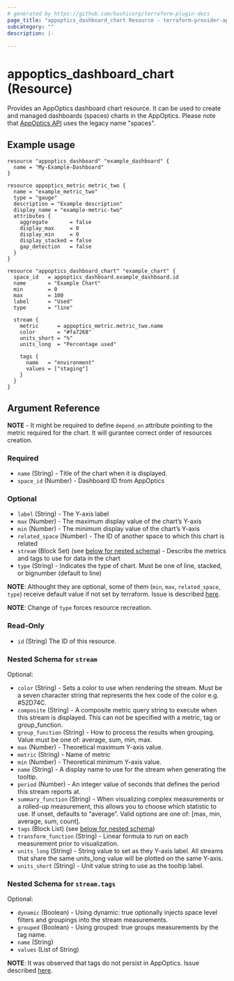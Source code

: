 ```yaml
---
# generated by https://github.com/hashicorp/terraform-plugin-docs
page_title: "appoptics_dashboard_chart Resource - terraform-provider-appoptics"
subcategory: ""
description: |-
  
---
```


# appoptics_dashboard_chart (Resource)

Provides an AppOptics dashboard chart resource. It can be used to create and managed dashboards (spaces) charts in the AppOptics. Please note that [AppOptics API](https://docs.appoptics.com/api/#spaces) uses the legacy name "spaces".

## Example usage

```hcl
resource "appoptics_dashboard" "example_dashboard" {
  name = "My-Example-Dashboard"
}

resource appoptics_metric metric_two {
  name = "example_metric_two"
  type = "gauge"
  description = "Example description"
  display_name = "example-metric-two"
  attributes {
    aggregate       = false
    display_max     = 0
    display_min     = 0
    display_stacked = false
    gap_detection   = false
  }
}

resource "appoptics_dashboard_chart" "example_chart" {
  space_id   = appoptics_dashboard.example_dashboard.id
  name       = "Example Chart"
  min        = 0
  max        = 100
  label      = "Used"
  type       = "line"

  stream {
    metric      = appoptics_metric.metric_two.name
    color       = "#fa7268"
    units_short = "%"
    units_long  = "Percentage used"

    tags {
      name   = "environment"
      values = ["staging"]
    }
  }
}
```

## Argument Reference

**NOTE** - It might be required to define `depend_on` attribute pointing to the metric required for the chart. It will gurantee correct order of resources creation.

### Required

- `name` (String) - Title of the chart when it is displayed.
- `space_id` (Number) - Dashboard ID from AppOptics

### Optional

- `label` (String) - The Y-axis label
- `max` (Number) - The maximum display value of the chart’s Y-axis
- `min` (Number) - The minimum display value of the chart’s Y-axis
- `related_space` (Number) - The ID of another space to which this chart is related
- `stream` (Block Set) (see [below for nested schema](#nestedblock--stream)) - Describs the metrics and tags to use for data in the chart
- `type` (String) - Indicates the type of chart. Must be one of line, stacked, or bignumber (default to line)

**NOTE**: Althought they are optional, some of them (`min`, `max`, `related_space`, `type`) receive default value if not set by terraform. Issue is described [here](https://github.com/appoptics/terraform-provider-appoptics/issues/56).

**NOTE**: Change of `type` forces resource recreation.

### Read-Only

- `id` (String) The ID of this resource.

<a id="nestedblock--stream"></a>
### Nested Schema for `stream`

Optional:

- `color` (String) - Sets a color to use when rendering the stream. Must be a seven character string that represents the hex code of the color e.g. #52D74C.
- `composite` (String) - A composite metric query string to execute when this stream is displayed. This can not be specified with a metric, tag or group_function.
- `group_function` (String) - How to process the results when grouping. Value must be one of: average, sum, min, max.
- `max` (Number) - Theoretical maximum Y-axis value.
- `metric` (String) - Name of metric
- `min` (Number) - Theoretical minimum Y-axis value.
- `name` (String) - A display name to use for the stream when generating the tooltip.
- `period` (Number) - An integer value of seconds that defines the period this stream reports at.
- `summary_function` (String) - When visualizing complex measurements or a rolled-up measurement, this allows you to choose which statistic to use. If unset, defaults to “average”. Valid options are one of: [max, min, average, sum, count].
- `tags` (Block List) (see [below for nested schema](#nestedblock--stream--tags))
- `transform_function` (String) - Linear formula to run on each measurement prior to visualization.
- `units_long` (String) - String value to set as they Y-axis label. All streams that share the same units_long value will be plotted on the same Y-axis.
- `units_short` (String) - Unit value string to use as the tooltip label.

<a id="nestedblock--stream--tags"></a>
### Nested Schema for `stream.tags`

Optional:

- `dynamic` (Boolean) - Using dynamic: true optionally injects space level filters and groupings into the stream measurements.
- `grouped` (Boolean) - Using grouped: true groups measurements by the tag name.
- `name` (String)
- `values` (List of String)

**NOTE**: It was observed that tags do not persist in AppOptics. Issue described [here](https://github.com/appoptics/terraform-provider-appoptics/issues/54).


